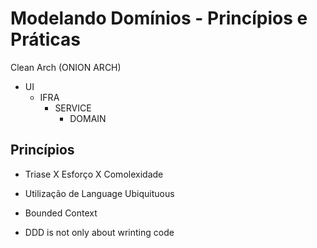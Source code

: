 # Modelando Domínios - Princípios e Práticas 

Clean Arch (ONION ARCH)

* UI
  - IFRA
    * SERVICE
      -  DOMAIN

## Princípios 

* Triase X Esforço X Comolexidade

* Utilização de Language Ubiquituous 

* Bounded Context

* DDD is not only about wrinting code  


